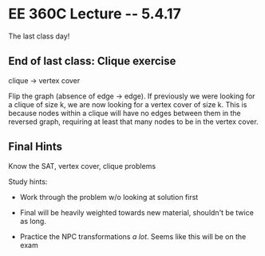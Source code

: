 # EE 360C Lecture -- 5.4.17

The last class day!

## End of last class: Clique exercise

clique -> vertex cover

Flip the graph (absence of edge -> edge). If previously we were looking for a
clique of size k, we are now looking for a vertex cover of size k. This is
because nodes within a clique will have no edges between them in the reversed
graph, requiring at least that many nodes to be in the vertex cover.

## Final Hints

Know the SAT, vertex cover, clique problems

Study hints:

- Work through the problem w/o looking at solution first

- Final will be heavily weighted towards new material, shouldn't be twice as
  long.

- Practice the NPC transformations _a lot_. Seems like this will be on the exam
